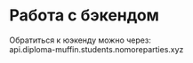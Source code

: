 # Работа с бэкендом

Обратиться к юэкенду можно через:\
api.diploma-muffin.students.nomoreparties.xyz